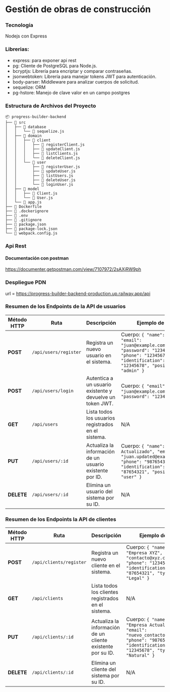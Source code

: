 # Gestión de obras de construcción
### Tecnología
Nodejs con Express

### Librerias:
- express: para exponer api rest
- pg: Cliente de PostgreSQL para Node.js.
- bcryptjs: Librería para encriptar y comparar contraseñas.
- jsonwebtoken: Librería para manejar tokens JWT para autenticación.
- body-parser: Middleware para analizar cuerpos de solicitud.
- sequelize: ORM
- pg-hstore: Manejo de clave valor en un campo postgres

### Estructura de Archivos del Proyecto
```
📦 progress-builder-backend  
├── 📁 src  
│   ├── 📁 database  
│   │   └── 📝 sequelize.js  
│   ├── 📁 domain  
│   │   ├── 📁 client  
│   │   │   ├── 📝 registerClient.js  
│   │   │   ├── 📝 updateClient.js  
│   │   │   ├── 📝 listClients.js  
│   │   │   └── 📝 deleteClient.js  
│   │   └── 📁 user  
│   │       ├── 📝 registerUser.js  
│   │       ├── 📝 updateUser.js  
│   │       ├── 📝 listUsers.js  
│   │       ├── 📝 deleteUser.js  
│   │       └── 📝 loginUser.js  
│   ├── 📁 model  
│   │   ├── 📝 Client.js  
│   │   └── 📝 User.js  
│   └── 📝 app.js  
├── 📝 Dockerfile  
├── 📝 .dockerignore  
├── 📝 .env  
├── 📝 .gitignore  
├── 📝 package.json  
├── 📝 package-lock.json  
└── 📝 webpack.config.js  
```

### Api Rest
#### Documentación con postman
https://documenter.getpostman.com/view/7107972/2sAXjRW9ph

### Despliegue PDN
url = https://progress-builder-backend-production.up.railway.app/api

### Resumen de los Endpoints de la API de usuarios

| Método HTTP | Ruta                  | Descripción                                               | Ejemplo de Uso                                                                                                                                           |
|-------------|-----------------------|-----------------------------------------------------------|----------------------------------------------------------------------------------------------------------------------------------------------------------|
| **POST**    | `/api/users/register` | Registra un nuevo usuario en el sistema.                  | Cuerpo: `{ "name": "Juan", "email": "juan@example.com", "password": "123456", "phone": "123456789", "identification": "12345678", "position": "admin" }` |
| **POST**    | `/api/users/login`    | Autentica a un usuario existente y devuelve un token JWT. | Cuerpo: `{ "email": "juan@example.com", "password": "123456" }`                                                                                          |
| **GET**     | `/api/users`          | Lista todos los usuarios registrados en el sistema.       | N/A                                                                                                                                                      |
| **PUT**     | `/api/users/:id`      | Actualiza la información de un usuario existente por ID.  | Cuerpo: `{ "name": "Juan Actualizado", "email": "juan.updated@example.com", "phone": "987654321", "identification": "87654321", "position": "user" }`    |
| **DELETE**  | `/api/users/:id`      | Elimina un usuario del sistema por su ID.                 | N/A                                                                                                                                                      |

### Resumen de los Endpoints la API de clientes

| Método HTTP | Ruta                          | Descripción                                                         | Ejemplo de Uso                                                                                                                                               |
|-------------|-------------------------------|---------------------------------------------------------------------|--------------------------------------------------------------------------------------------------------------------------------------------------------------|
| **POST**    | `/api/clients/register`       | Registra un nuevo cliente en el sistema.                            | Cuerpo: `{ "name": "Empresa XYZ", "email": "contacto@xyz.com", "phone": "123456789", "identification": "87654321", "type": "Legal" }`                        |
| **GET**     | `/api/clients`                | Lista todos los clientes registrados en el sistema.                 | N/A                                                                                                                                                          |
| **PUT**     | `/api/clients/:id`            | Actualiza la información de un cliente existente por su ID.          | Cuerpo: `{ "name": "Empresa Actualizada", "email": "nuevo_contacto@xyz.com", "phone": "987654321", "identification": "12345678", "type": "Natural" }`         |
| **DELETE**  | `/api/clients/:id`            | Elimina un cliente del sistema por su ID.                           | N/A                                                                                                                                                          |